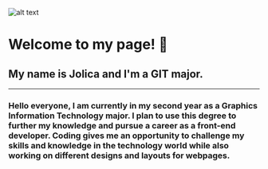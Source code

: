 ![alt text](aboutimg.jpg)

# Welcome to my page! 👋

## **My name is Jolica and I'm a GIT major.**
---
### Hello everyone, I am currently in my second year as a Graphics Information Technology major. I plan to use this degree to further my knowledge and pursue a career as a front-end developer. Coding gives me an opportunity to challenge my skills and knowledge in the technology world while also working on different designs and layouts for webpages. 
